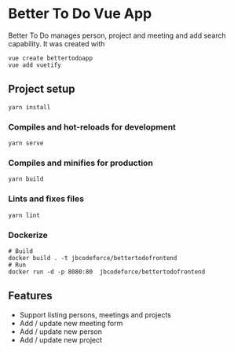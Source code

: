 # Better To Do Vue App

Better To Do manages person, project and meeting and add search capability. It was created with

```shell
vue create bettertodoapp
vue add vuetify
```

## Project setup

```shell
yarn install
```

### Compiles and hot-reloads for development

```shell
yarn serve
```

### Compiles and minifies for production

```shell
yarn build
```

### Lints and fixes files

```shell
yarn lint
```

### Dockerize

```shell
# Build
docker build . -t jbcodeforce/bettertodofrontend
# Run
docker run -d -p 8080:80  jbcodeforce/bettertodofrontend
```

## Features

* Support listing persons, meetings and projects
* Add / update new meeting form
* Add / update new person
* Add / update new project